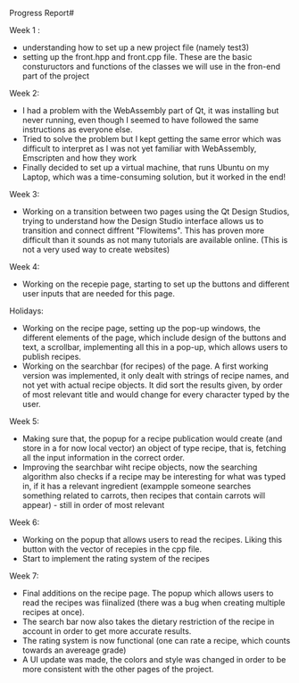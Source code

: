 Progress Report#

Week 1 :
- understanding how to set up a new project file (namely test3)
- setting up the front.hpp and front.cpp file. These are the basic constuructors and functions of the classes we will use in the fron-end part of the project

Week 2:
- I had a problem with the WebAssembly part of Qt, it was installing but never running, even though I seemed to have followed the same instructions as everyone else.
- Tried to solve the problem but I kept getting the same error which was difficult to interpret as I was not yet familiar with WebAssembly, Emscripten and how they work
- Finally decided to set up a virtual machine, that runs Ubuntu on my Laptop, which was a time-consuming solution, but it worked in the end!

Week 3:
- Working on a transition between two pages using the Qt Design Studios, trying to understand how the Design Studio interface allows us to transition and connect diffrent "Flowitems". This has proven more difficult than it sounds as not many tutorials are available online. (This is not a very used way to create websites)

Week 4:
- Working on the recepie  page, starting to set up the buttons and different user inputs that are needed for this page.

Holidays:
- Working on the recipe page, setting up the pop-up windows, the different elements of the page, which include design of the buttons and text, a scrollbar, implementing all this in a pop-up, which allows users to publish recipes.
- Working on the searchbar (for recipes) of the page. A first working version was implemented, it only dealt with strings of recipe names, and not yet with actual recipe objects. It did sort the results given, by order of most relevant title and would change for every character typed by the user.

Week 5:
  - Making sure that, the popup for a recipe publication would create (and store in a for now local vector<string>) an object of type recipe, that is, fetching all the input information in the correct order. 
  - Improving the searchbar wiht recipe objects, now the searching algorithm also checks if a recipe may be interesting for what was typed in, if it has a relevant ingredient (exampple someone searches something related to carrots, then recipes that contain carrots will appear) - still in order of most relevant

Week 6:
  - Working on the popup that allows users to read the recipes. Liking this button with the vector of recepies in the cpp file.
  - Start to implement the rating system of the recipes

Week 7:
  - Final additions on the recipe page. The popup which allows users to read the recipes was fiinalized (there was a bug when creating multiple recipes at once).
  - The search bar now also takes the dietary restriction of the recipe in account in order to get more accurate results.
  - The rating system is now functional (one can rate a recipe, which counts towards an avereage grade)
  - A UI update was made, the colors and style was changed in order to be more consistent with the other pages of the project.



